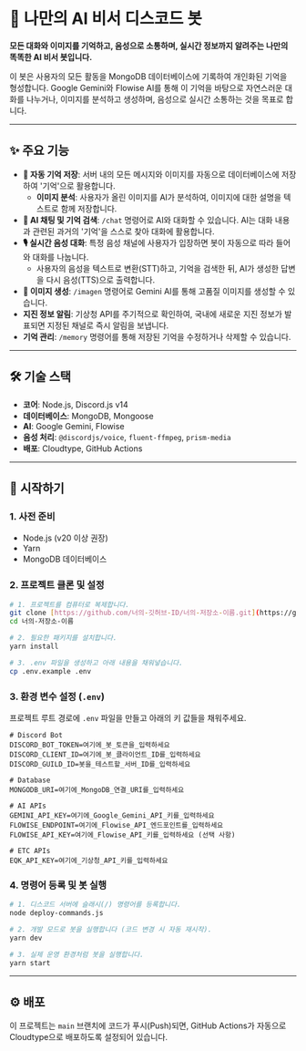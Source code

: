 # 🤖 나만의 AI 비서 디스코드 봇

**모든 대화와 이미지를 기억하고, 음성으로 소통하며, 실시간 정보까지 알려주는 나만의 똑똑한 AI 비서 봇입니다.**

이 봇은 사용자의 모든 활동을 MongoDB 데이터베이스에 기록하여 개인화된 기억을 형성합니다. Google Gemini와 Flowise AI를 통해 이 기억을 바탕으로 자연스러운 대화를 나누거나, 이미지를 분석하고 생성하며, 음성으로 실시간 소통하는 것을 목표로 합니다.

---

## ✨ 주요 기능

* **🧠 자동 기억 저장**: 서버 내의 모든 메시지와 이미지를 자동으로 데이터베이스에 저장하여 '기억'으로 활용합니다.
    * **이미지 분석**: 사용자가 올린 이미지를 AI가 분석하여, 이미지에 대한 설명을 텍스트로 함께 저장합니다.
* **💬 AI 채팅 및 기억 검색**: `/chat` 명령어로 AI와 대화할 수 있습니다. AI는 대화 내용과 관련된 과거의 '기억'을 스스로 찾아 대화에 활용합니다.
* **🎙️ 실시간 음성 대화**: 특정 음성 채널에 사용자가 입장하면 봇이 자동으로 따라 들어와 대화를 나눕니다.
    * 사용자의 음성을 텍스트로 변환(STT)하고, 기억을 검색한 뒤, AI가 생성한 답변을 다시 음성(TTS)으로 출력합니다.
* **🎨 이미지 생성**: `/imagen` 명령어로 Gemini AI를 통해 고품질 이미지를 생성할 수 있습니다.
* **지진 정보 알림**: 기상청 API를 주기적으로 확인하여, 국내에 새로운 지진 정보가 발표되면 지정된 채널로 즉시 알림을 보냅니다.
* **기억 관리**: `/memory` 명령어를 통해 저장된 기억을 수정하거나 삭제할 수 있습니다.

---

## 🛠️ 기술 스택

* **코어**: Node.js, Discord.js v14
* **데이터베이스**: MongoDB, Mongoose
* **AI**: Google Gemini, Flowise
* **음성 처리**: `@discordjs/voice`, `fluent-ffmpeg`, `prism-media`
* **배포**: Cloudtype, GitHub Actions

---

## 🚀 시작하기

### 1. 사전 준비

* Node.js (v20 이상 권장)
* Yarn
* MongoDB 데이터베이스

### 2. 프로젝트 클론 및 설정

```bash
# 1. 프로젝트를 컴퓨터로 복제합니다.
git clone [https://github.com/너의-깃허브-ID/너의-저장소-이름.git](https://github.com/너의-깃허브-ID/너의-저장소-이름.git)
cd 너의-저장소-이름

# 2. 필요한 패키지를 설치합니다.
yarn install

# 3. .env 파일을 생성하고 아래 내용을 채워넣습니다.
cp .env.example .env
```

### 3. 환경 변수 설정 (`.env`)

프로젝트 루트 경로에 `.env` 파일을 만들고 아래의 키 값들을 채워주세요.

```env
# Discord Bot
DISCORD_BOT_TOKEN=여기에_봇_토큰을_입력하세요
DISCORD_CLIENT_ID=여기에_봇_클라이언트_ID를_입력하세요
DISCORD_GUILD_ID=봇을_테스트할_서버_ID를_입력하세요

# Database
MONGODB_URI=여기에_MongoDB_연결_URI를_입력하세요

# AI APIs
GEMINI_API_KEY=여기에_Google_Gemini_API_키를_입력하세요
FLOWISE_ENDPOINT=여기에_Flowise_API_엔드포인트를_입력하세요
FLOWISE_API_KEY=여기에_Flowise_API_키를_입력하세요 (선택 사항)

# ETC APIs
EQK_API_KEY=여기에_기상청_API_키를_입력하세요
```

### 4. 명령어 등록 및 봇 실행

```bash
# 1. 디스코드 서버에 슬래시(/) 명령어를 등록합니다.
node deploy-commands.js

# 2. 개발 모드로 봇을 실행합니다 (코드 변경 시 자동 재시작).
yarn dev

# 3. 실제 운영 환경처럼 봇을 실행합니다.
yarn start
```

---

## ⚙️ 배포

이 프로젝트는 `main` 브랜치에 코드가 푸시(Push)되면, GitHub Actions가 자동으로 Cloudtype으로 배포하도록 설정되어 있습니다.
